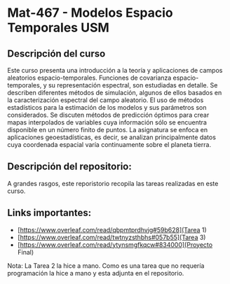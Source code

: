 # Mat-467 - Modelos Espacio Temporales USM

## Descripción del curso

Este curso presenta una introducción a la teoría y aplicaciones de campos aleatorios espacio-temporales. Funciones de covarianza espacio-temporales, y su representación espectral, son estudiadas en detalle. Se describen diferentes métodos de simulación, algunos de ellos basados en la caracterización espectral del campo aleatorio. El uso de métodos estadísticos para la estimación de los modelos y sus parámetros son considerados. Se discuten métodos de predicción óptimos para crear mapas interpolados de variables cuya información sólo se encuentra disponible en un número finito de puntos. La asignatura se enfoca en aplicaciones geoestadísticas, es decir, se analizan principalmente datos cuya coordenada espacial varía continuamente sobre el planeta tierra.

## Descripción del repositorio:

A grandes rasgos, este reporistorio recopila las tareas realizadas en este curso.

## Links importantes:



* [https://www.overleaf.com/read/qbpmtprdhvjg#59b628](Tarea 1)
* [https://www.overleaf.com/read/twtnyzsthbhs#057b55](Tarea 3)
* [https://www.overleaf.com/read/ytynsmgfkqcw#834000](Proyecto Final)

 Nota: La Tarea 2 la hice a mano. Como es una tarea que no requería programación la hice a mano y esta adjunta en el repositorio.
